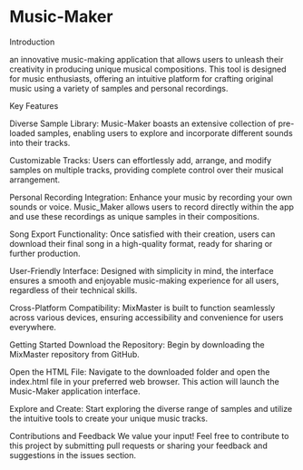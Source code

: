 # Music-Maker
Introduction

an innovative music-making application that allows users to unleash their creativity in producing unique musical compositions. This tool is designed for music enthusiasts, offering an intuitive platform for crafting original music using a variety of samples and personal recordings.

Key Features

Diverse Sample Library: Music-Maker boasts an extensive collection of pre-loaded samples, enabling users to explore and incorporate different sounds into their tracks.

Customizable Tracks: Users can effortlessly add, arrange, and modify samples on multiple tracks, providing complete control over their musical arrangement.

Personal Recording Integration: Enhance your music by recording your own sounds or voice. Music_Maker allows users to record directly within the app and use these recordings as unique samples in their compositions.

Song Export Functionality: Once satisfied with their creation, users can download their final song in a high-quality format, ready for sharing or further production.

User-Friendly Interface: Designed with simplicity in mind, the interface ensures a smooth and enjoyable music-making experience for all users, regardless of their technical skills.

Cross-Platform Compatibility: MixMaster is built to function seamlessly across various devices, ensuring accessibility and convenience for users everywhere.

Getting Started
Download the Repository: Begin by downloading the MixMaster repository from GitHub.

Open the HTML File: Navigate to the downloaded folder and open the index.html file in your preferred web browser. This action will launch the Music-Maker application interface.

Explore and Create: Start exploring the diverse range of samples and utilize the intuitive tools to create your unique music tracks.

Contributions and Feedback
We value your input! Feel free to contribute to this project by submitting pull requests or sharing your feedback and suggestions in the issues section.




